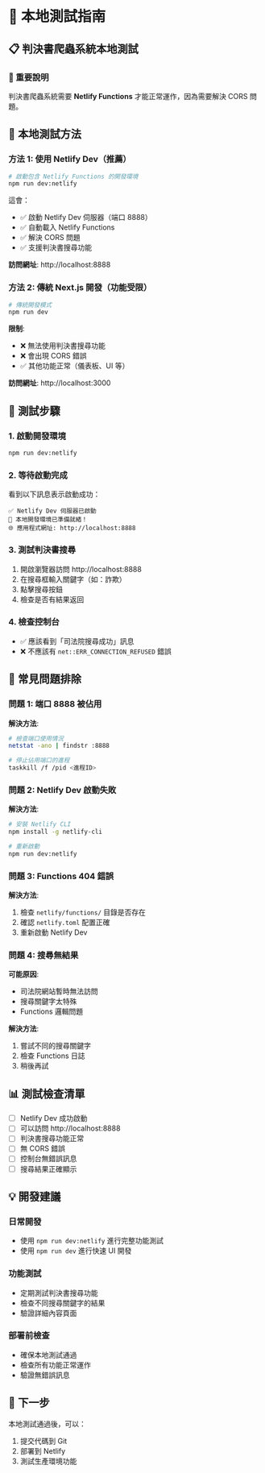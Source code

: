 # 🧪 本地測試指南

## 📋 判決書爬蟲系統本地測試

### 🚨 重要說明
判決書爬蟲系統需要 **Netlify Functions** 才能正常運作，因為需要解決 CORS 問題。

## 🚀 本地測試方法

### 方法 1: 使用 Netlify Dev（推薦）

```bash
# 啟動包含 Netlify Functions 的開發環境
npm run dev:netlify
```

這會：
- ✅ 啟動 Netlify Dev 伺服器（端口 8888）
- ✅ 自動載入 Netlify Functions
- ✅ 解決 CORS 問題
- ✅ 支援判決書搜尋功能

**訪問網址**: http://localhost:8888

### 方法 2: 傳統 Next.js 開發（功能受限）

```bash
# 傳統開發模式
npm run dev
```

**限制**:
- ❌ 無法使用判決書搜尋功能
- ❌ 會出現 CORS 錯誤
- ✅ 其他功能正常（儀表板、UI 等）

**訪問網址**: http://localhost:3000

## 🔧 測試步驟

### 1. 啟動開發環境
```bash
npm run dev:netlify
```

### 2. 等待啟動完成
看到以下訊息表示啟動成功：
```
✅ Netlify Dev 伺服器已啟動
🎉 本地開發環境已準備就緒！
🌐 應用程式網址: http://localhost:8888
```

### 3. 測試判決書搜尋
1. 開啟瀏覽器訪問 http://localhost:8888
2. 在搜尋框輸入關鍵字（如：詐欺）
3. 點擊搜尋按鈕
4. 檢查是否有結果返回

### 4. 檢查控制台
- ✅ 應該看到「司法院搜尋成功」訊息
- ❌ 不應該有 `net::ERR_CONNECTION_REFUSED` 錯誤

## 🐛 常見問題排除

### 問題 1: 端口 8888 被佔用
**解決方法**:
```bash
# 檢查端口使用情況
netstat -ano | findstr :8888

# 停止佔用端口的進程
taskkill /f /pid <進程ID>
```

### 問題 2: Netlify Dev 啟動失敗
**解決方法**:
```bash
# 安裝 Netlify CLI
npm install -g netlify-cli

# 重新啟動
npm run dev:netlify
```

### 問題 3: Functions 404 錯誤
**解決方法**:
1. 檢查 `netlify/functions/` 目錄是否存在
2. 確認 `netlify.toml` 配置正確
3. 重新啟動 Netlify Dev

### 問題 4: 搜尋無結果
**可能原因**:
- 司法院網站暫時無法訪問
- 搜尋關鍵字太特殊
- Functions 邏輯問題

**解決方法**:
1. 嘗試不同的搜尋關鍵字
2. 檢查 Functions 日誌
3. 稍後再試

## 📊 測試檢查清單

- [ ] Netlify Dev 成功啟動
- [ ] 可以訪問 http://localhost:8888
- [ ] 判決書搜尋功能正常
- [ ] 無 CORS 錯誤
- [ ] 控制台無錯誤訊息
- [ ] 搜尋結果正確顯示

## 💡 開發建議

### 日常開發
- 使用 `npm run dev:netlify` 進行完整功能測試
- 使用 `npm run dev` 進行快速 UI 開發

### 功能測試
- 定期測試判決書搜尋功能
- 檢查不同搜尋關鍵字的結果
- 驗證詳細內容頁面

### 部署前檢查
- 確保本地測試通過
- 檢查所有功能正常運作
- 驗證無錯誤訊息

## 🚀 下一步

本地測試通過後，可以：
1. 提交代碼到 Git
2. 部署到 Netlify
3. 測試生產環境功能
